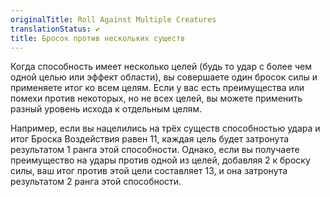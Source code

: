 ```yaml
---
originalTitle: Roll Against Multiple Creatures
translationStatus: ✔️
title: Бросок против нескольких существ
---
```

Когда способность имеет несколько целей (будь то удар с более чем одной целью или эффект области), вы совершаете один бросок силы и применяете итог ко всем целям. Если у вас есть преимущества или помехи против некоторых, но не всех целей, вы можете применить разный уровень исхода к отдельным целям.  

Например, если вы нацелились на трёх существ способностью удара и итог Броска Воздействия равен 11, каждая цель будет затронута результатом 1 ранга этой способности. Однако, если вы получаете преимущество на удары против одной из целей, добавляя 2 к броску силы, ваш итог против этой цели составляет 13, и она затронута результатом 2 ранга этой способности.